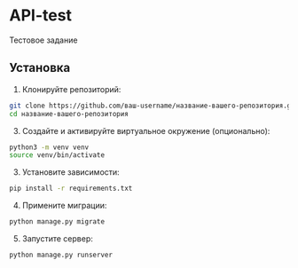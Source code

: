 # API-test
Тестовое задание

## Установка

1. Клонируйте репозиторий:
```bash
git clone https://github.com/ваш-username/название-вашего-репозитория.git
cd название-вашего-репозитория
```

3. Создайте и активируйте виртуальное окружение (опционально):
```bash
python3 -m venv venv
source venv/bin/activate
```

3. Установите зависимости:
```bash
pip install -r requirements.txt
```

4. Примените миграции:
```bash
python manage.py migrate
```

5. Запустите сервер:
```bash
python manage.py runserver
```
